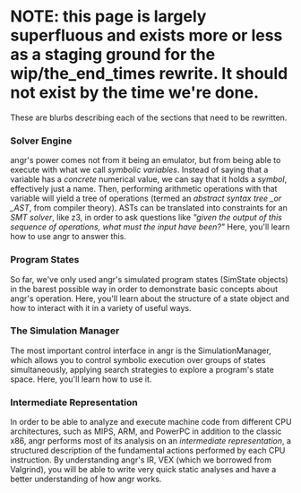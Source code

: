 # NOTE: this page is largely superfluous and exists more or less as a staging ground for the wip/the\_end\_times rewrite. It should not exist by the time we're done.

These are blurbs describing each of the sections that need to be rewritten.

### Solver Engine

angr's power comes not from it being an emulator, but from being able to execute with what we call _symbolic variables_. Instead of saying that a variable has a _concrete_ numerical value, we can say that it holds a _symbol_, effectively just a name. Then, performing arithmetic operations with that variable will yield a tree of operations \(termed an _abstract syntax tree \_or \_AST_, from compiler theory\). ASTs can be translated into constraints for an _SMT solver_, like z3, in order to ask questions like _"given the output of this sequence of operations, what must the input have been?"_ Here, you'll learn how to use angr to answer this.

### Program States

So far, we've only used angr's simulated program states \(SimState objects\) in the barest possible way in order to demonstrate basic concepts about angr's operation. Here, you'll learn about the structure of a state object and how to interact with it in a variety of useful ways.

### The Simulation Manager

The most important control interface in angr is the SimulationManager, which allows you to control symbolic execution over groups of states simultaneously, applying search strategies to explore a program's state space. Here, you'll learn how to use it.

### Intermediate Representation

In order to be able to analyze and execute machine code from different CPU architectures, such as MIPS, ARM, and PowerPC in addition to the classic x86, angr performs most of its analysis on an _intermediate representation_, a structured description of the fundamental actions performed by each CPU instruction. By understanding angr's IR, VEX \(which we borrowed from Valgrind\), you will be able to write very quick static analyses and have a better understanding of how angr works.

